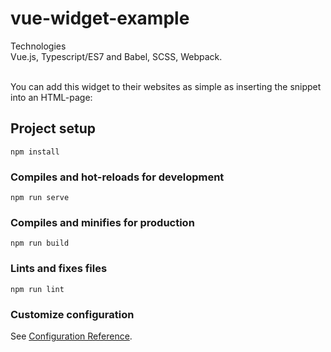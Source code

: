 # vue-widget-example

Technologies </br>
Vue.js, Typescript/ES7 and Babel, SCSS, Webpack.<br>

<br>
You can add this widget to their websites as simple as inserting the snippet into an HTML-page:</br>

<weather-widget />
<script type="text/javascript" src="{URL to the app}"></script>


## Project setup
```
npm install
```
### Compiles and hot-reloads for development
```
npm run serve
```

### Compiles and minifies for production
```
npm run build
```

### Lints and fixes files
```
npm run lint
```

### Customize configuration
See [Configuration Reference](https://cli.vuejs.org/config/).
